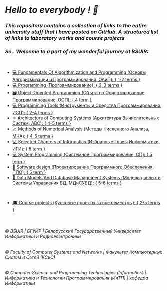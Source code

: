 # _Hello to everybody ! 👋_

### _This repository contains a collection of links to the entire university stuff that I have posted on GitHub. A structured list of links to laboratory works and course projects_  
### _So.. Welcome to a part of my wonderful journey at BSUIR:_  
&nbsp;  

* [💻 Fundamentals Of Algorithmization and Programming (Основы Алгоритмизации и Программирования, ОАиП): { 1-2 terms }](https://github.com/user-of-github/BSUIR_Labs_Algorithmization-and-programming)  
* [💻 Programming (Программирование): { 2-3 terms }](https://github.com/user-of-github/BSUIR_Labs_Programming)  
* [🗃 Object-Oriented Programming (Объектно Ориентированное Программирование, ООП): { 4 term }](https://github.com/user-of-github/BSUIR_Labs_Object-oriented-programming)  
* [💻 Programming Tools (Инструменты и Средства Программирования, ИСП): { 2-4 terms }](https://github.com/user-of-github/BSUIR_Labs_Programming-tools)  
* [⚛ Architecture of Computing Systems (Архитектура Вычислительных Систем, АВС): { 4-5 terms }](https://github.com/user-of-github/BSUIR_Labs_Architecture-of-computing-systems)  
* [📈 Methods of Numerical Analysis (Методы Численного Анализа, МЧА): { 4-5 terms }](https://github.com/user-of-github/BSUIR_Labs_Methods-of-numerical-analysis)  
* [💻 Selected Chapters of Informatics (Избранные Главы Информатики, ИГИ): { 5 term }](https://github.com/user-of-github/BSUIR_Labs_Selected-chapters-of-informatics)  
* [💻 System Programming (Системное Программирование, СП): { 5 term }](https://github.com/user-of-github/BSUIR_Labs_System-programming)  
* [📱 Software design (Проектирование Программного Обеспечения, ППО): { 5 term }](https://github.com/user-of-github/BSUIR_Labs_Software-design)  
* [📖 Data Models And Database Management Systems (Модели данных и Системы Управления БД, МДиСУБД): { 5-6 terms }](https://github.com/user-of-github/BSUIR_Labs_Data-models-and-database-management-systems)   

&nbsp;  

* [🎓 Course projects (Курсовые проекты за все семестры): { 2-5 terms }](https://github.com/user-of-github/BSUIR_course-projects)  

&nbsp;  

###### © BSUIR | БГУИР | Белорусский Государственный Университет Информатики и Радиоэлектроники
###### © Faculty of Computer Systems and Networks | Факультет Компьютерных Систем и Сетей (КСиС)
###### © Computer Science and Programming Technologies (Informatics) | Информатика и Технологии Программирования (ИиТП) | кафедра Информатики
